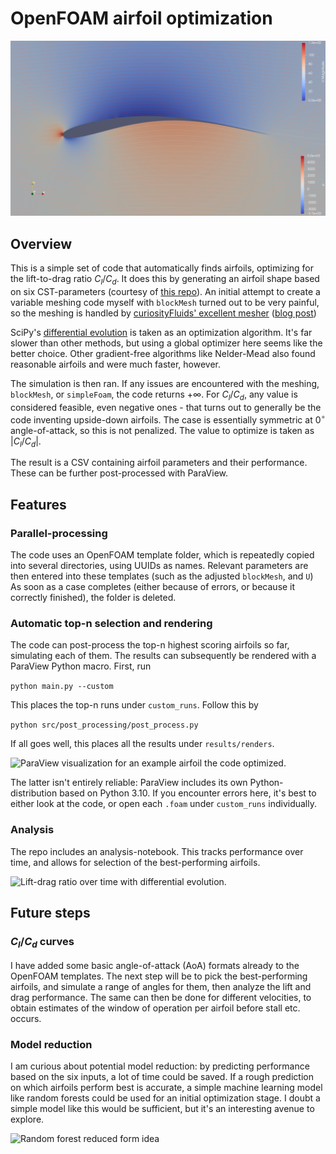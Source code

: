 # OpenFOAM airfoil optimization 

<img src="figures/Pretty airfoil, Cl_Cd 39.151.png" width="600" alt="ParaView visualization for an example airfoil the code optimized.">

## Overview 

This is a simple set of code that automatically finds airfoils, optimizing for the lift-to-drag ratio $C_l / C_d$. It does this by generating an airfoil shape based on six CST-parameters (courtesy of [this repo](https://github.com/Ry10/Kulfan_CST/)). An initial attempt to create a variable meshing code myself with `blockMesh` turned out to be very painful, so the meshing is handled by [curiosityFluids' excellent mesher](https://github.com/curiosityFluids/curiosityFluidsAirfoilMesher) ([blog post](https://curiosityfluids.com/2019/04/22/automatic-airfoil-cmesh-generation-for-openfoam-rev-1/)) 

SciPy's [differential evolution](https://docs.scipy.org/doc/scipy/reference/generated/scipy.optimize.differential_evolution.html) is taken as an optimization algorithm. It's far slower than other methods, but using a global optimizer here seems like the better choice. Other gradient-free algorithms like Nelder-Mead also found reasonable airfoils and were much faster, however. 

The simulation is then ran. If any issues are encountered with the meshing, `blockMesh`, or `simpleFoam`, the code returns $+\infty$. For $C_l / C_d$, any value is considered feasible, even negative ones - that turns out to generally be the code inventing upside-down airfoils. The case is essentially symmetric at $0^\circ$ angle-of-attack, so this is not penalized. The value to optimize is taken as $|C_l / C_d|$. 

The result is a CSV containing airfoil parameters and their performance. These can be further post-processed with ParaView. 

## Features 

### Parallel-processing 

The code uses an OpenFOAM template folder, which is repeatedly copied into several directories, using UUIDs as names. Relevant parameters are then entered into these templates (such as the adjusted `blockMesh`, and `U`) As soon as a case completes (either because of errors, or because it correctly finished), the folder is deleted. 

### Automatic top-n selection and rendering  

The code can post-process the top-n highest scoring airfoils so far, simulating each of them. The results can subsequently be rendered with a ParaView Python macro. First, run 

```python main.py --custom```

This places the top-n runs under `custom_runs`. Follow this by 

```python src/post_processing/post_process.py``` 

If all goes well, this places all the results under `results/renders`. 

<img src="figures/cl_cd_35.177_render.png" width="400" alt="ParaView visualization for an example airfoil the code optimized.">

The latter isn't entirely reliable: ParaView includes its own Python-distribution based on Python 3.10. If you encounter errors here, it's best to either look at the code, or open each `.foam` under `custom_runs` individually. 

### Analysis 

The repo includes an analysis-notebook. This tracks performance over time, and allows for selection of the best-performing airfoils. 

<img src="figures/27122024 - OpenFOAM - Lift-drag ratio over time.png" width="600" alt="Lift-drag ratio over time with differential evolution.">

## Future steps 

### $C_l/C_d$ curves 

I have added some basic angle-of-attack (AoA) formats already to the OpenFOAM templates. The next step will be to pick the best-performing airfoils, and simulate a range of angles for them, then analyze the lift and drag performance. The same can then be done for different velocities, to obtain estimates of the window of operation per airfoil before stall etc. occurs. 

### Model reduction 

I am curious about potential model reduction: by predicting performance based on the six inputs, a lot of time could be saved. If a rough prediction on which airfoils perform best is accurate, a simple machine learning model like random forests could be used for an initial optimization stage. I doubt a simple model like this would be sufficient, but it's an interesting avenue to explore. 

<img src="figures/27122024 - OpenFOAM - random forest reduced form.png" width="400" alt="Random forest reduced form idea">